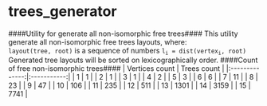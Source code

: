 trees_generator
==============

####Utility for generate all non-isomorphic free trees####
This utility generate all non-isomorphic free trees layouts, where:<br />
<code>layout(tree, root)</code> is a sequence of numbers <code>l<sub>i</sub> = dist(vertex<sub>i</sub>, root)</code><br />
Generated tree layouts will be sorted on lexicographically order.
####Count of free non-isomorphic trees####
| Vertices count | Trees count |
|:--------------:|:-----------:|
| 1 | 1 |
| 2 | 1 |
| 3 | 1 |
| 4 | 2 |
| 5 | 3 |
| 6 | 6 |
| 7 | 11 |
| 8 | 23 |
| 9 | 47 |
| 10 | 106 |
| 11 | 235 |
| 12 | 511 |
| 13 | 1301 |
| 14 | 3159 |
| 15 | 7741 |
